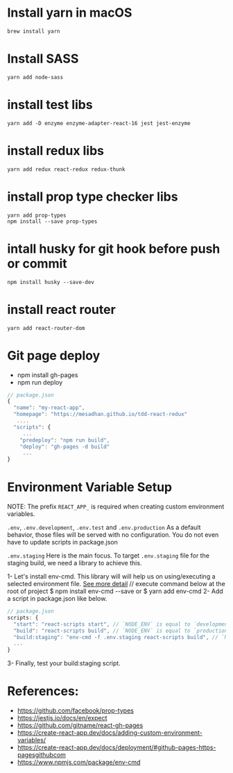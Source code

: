 
# Install yarn in macOS

    brew install yarn

# Install SASS

    yarn add node-sass

# install test libs 

    yarn add -D enzyme enzyme-adapter-react-16 jest jest-enzyme

# install redux libs

    yarn add redux react-redux redux-thunk

# install prop type checker libs
    
    yarn add prop-types
    npm install --save prop-types

# intall husky for git hook before push or commit

    npm install husky --save-dev

# install react router

    yarn add react-router-dom


# Git page deploy

- npm install gh-pages
- npm run deploy

```js
// package.json
{
  "name": "my-react-app",
  "homepage": "https://mesadhan.github.io/tdd-react-redux"
   ....
  "scripts": {
     ...
    "predeploy": "npm run build",
    "deploy": "gh-pages -d build"
     ...
}
```


# Environment Variable Setup

NOTE: The prefix `REACT_APP_` is required when creating custom environment variables.

`.env`, `.env.development`, `.env.test` and `.env.production` 
As a default behavior, those files will be served with no configuration. You do not even have to update scripts in package.json

`.env.staging`
Here is the main focus. To target `.env.staging` file for the staging build, we need a library to achieve this.

1- Let's install env-cmd. This library will will help us on using/executing a selected environment file. [See more detail](https://www.npmjs.com/package/env-cmd)
// execute command below at the root of project
$ npm install env-cmd --save
or
$ yarn add env-cmd
2- Add a script in package.json like below.

```js
// package.json
scripts: {
  "start": "react-scripts start", // `NODE_ENV` is equal to `development`.
  "build": "react-scripts build", // `NODE_ENV` is equal to `production`.
  "build:staging": "env-cmd -f .env.staging react-scripts build", // `NODE_ENV` is equal to `production`.
  ...
}
```

3- Finally, test your build:staging script.

# References:

- https://github.com/facebook/prop-types
- https://jestjs.io/docs/en/expect
- https://github.com/gitname/react-gh-pages
- https://create-react-app.dev/docs/adding-custom-environment-variables/
- https://create-react-app.dev/docs/deployment/#github-pages-https-pagesgithubcom
- https://www.npmjs.com/package/env-cmd